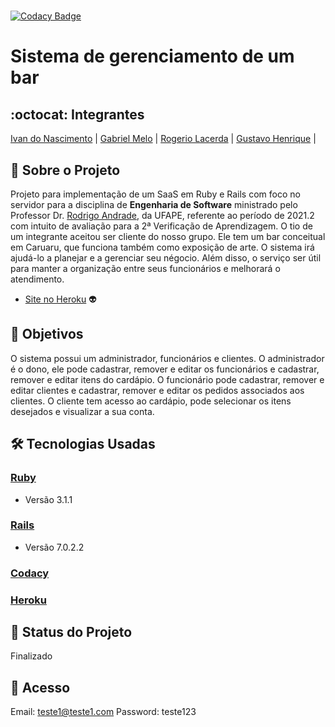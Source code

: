 #
[![Codacy Badge](https://app.codacy.com/project/badge/Grade/69114b9aa610439881a3b4a0237b14b9)](https://app.codacy.com/gh/Elefante-Preto/ElefantePretoManagement/dashboard) 
# Sistema de gerenciamento de um bar
## :octocat: Integrantes
[Ivan do Nascimento](https://github.com/IvandoNascimento) | [Gabriel Melo](https://github.com/Bielmelo6) | [Rogerio Lacerda](https://github.com/RogerioLacerdaGH) | [Gustavo Henrique](https://github.com/GustavoHenriqueVieira) |

## :page_with_curl: Sobre o Projeto
Projeto para implementação de um SaaS em Ruby e Rails com foco no servidor para a disciplina de __Engenharia de Software__ ministrado pelo Professor Dr. [Rodrigo Andrade](https://github.com/rcaa), da UFAPE, referente ao período de 2021.2 com intuito de avaliação para a 2ª Verificação de Aprendizagem.
O tio de um integrante aceitou ser cliente do nosso grupo. Ele tem um bar conceitual em Caruaru, que funciona também como exposição de arte. O sistema irá ajudá-lo a planejar e a gerenciar seu négocio. Além disso, o serviço ser útil para manter a organização entre seus funcionários e melhorará o atendimento.

*   [Site no Heroku](https://elefante-preto.herokuapp.com/) :alien:

## :round_pushpin: Objetivos
 O sistema possui um administrador, funcionários e clientes. O administrador é o dono, ele pode cadastrar, remover e editar os funcionários e cadastrar, remover e editar itens do cardápio. O funcionário pode cadastrar, remover e editar clientes e cadastrar, remover e editar os pedidos associados aos clientes. O cliente tem acesso ao cardápio, pode selecionar os itens desejados e visualizar a sua conta.

## :hammer_and_wrench: Tecnologias Usadas
 ### [Ruby](https://www.ruby-lang.org/pt/)
*   Versão 3.1.1
 ### [Rails](https://rubyonrails.org/)
*   Versão 7.0.2.2
 ### [Codacy](https://www.codacy.com/product)
 ### [Heroku](https://www.heroku.com/)
## :construction: Status do Projeto
Finalizado

## :page_with_curl: Acesso
Email: teste1@teste1.com  Password: teste123
